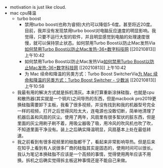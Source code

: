 - motivation is just like cloud.
- mac cpu降温
    - turbo boost
        - 禁用turbo boost(也称为睿频)大约可以降低5-6度。甚至将近20度。目前，我并没有发现禁用turbo boost对电脑反应速度的明显影响。我觉得，只要不运行大型的软件，并且明显感觉到电脑的处理速度很慢，就可以保持禁止状态。如何禁用Turbo Boost以防止Mac发热Via[如何禁用Turbo Boost以防止Mac发热-36+数字科技网](https://www.36juan.com/how-to/945.html) [[20210813]] 上午10:42
        - 如何禁用Turbo Boost以防止Mac发热Via[如何禁用Turbo Boost以防止Mac发热-36+数字科技网](https://www.36juan.com/how-to/945.html) [[20210813]] 上午10:42
        - 为 Mac 续命和降温的另类方式：Turbo Boost SwitcherVia[为 Mac 续命和降温的另类方式：Turbo Boost Switcher - 少数派](https://sspai.com/post/35224) [[20210813]] 上午10:58
    - 我最有用的解决方式就是拆机清灰。本来打算重新涂抹硅脂，也就是cpu和散热器(其实就是一个铜片)之间导热的东西，但是macbook pro2019更换硅脂需要卸下主板，我看了很多视频，并没有找到和我的机器型号完全一样的视频，打开之后觉得风险太大，连电源也没敢切断，简单地清理了机器后盖和风扇的灰尘。使用了两年，风扇里有很多絮状的脏东西，但是里面的灰尘用刷子刷不着，用吸尘器吸了吸，用冷风的吹风机也吹了吹，不知道里面干净没有。装上之后确实降温明显，风扇基本上处在最低转速。
    - 我之前看到有很多视频里的硅脂都干了，看起来非常影响导热。但是后来在知乎上看到有人说很多厂商的硅脂其实是固态的，使用时间可以很长。我认为笔记本换硅脂不应该是一个高频的事情，觉得使用两年应该不用换。拆机之后确实觉得拆主板这种事情还是不能自己来做。
